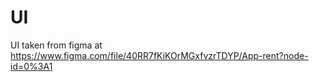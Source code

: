 # UI

UI taken from figma at https://www.figma.com/file/40RR7fKiKOrMGxfvzrTDYP/App-rent?node-id=0%3A1
